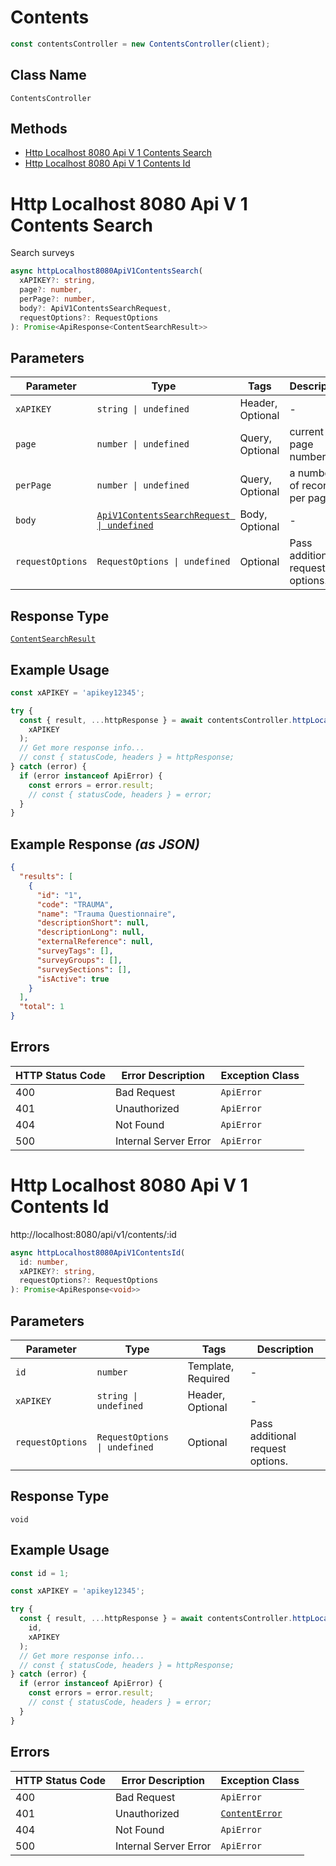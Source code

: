 # Contents

```ts
const contentsController = new ContentsController(client);
```

## Class Name

`ContentsController`

## Methods

* [Http Localhost 8080 Api V 1 Contents Search](../../doc/controllers/contents.md#http-localhost-8080-api-v-1-contents-search)
* [Http Localhost 8080 Api V 1 Contents Id](../../doc/controllers/contents.md#http-localhost-8080-api-v-1-contents-id)


# Http Localhost 8080 Api V 1 Contents Search

Search surveys

```ts
async httpLocalhost8080ApiV1ContentsSearch(
  xAPIKEY?: string,
  page?: number,
  perPage?: number,
  body?: ApiV1ContentsSearchRequest,
  requestOptions?: RequestOptions
): Promise<ApiResponse<ContentSearchResult>>
```

## Parameters

| Parameter | Type | Tags | Description |
|  --- | --- | --- | --- |
| `xAPIKEY` | `string \| undefined` | Header, Optional | - |
| `page` | `number \| undefined` | Query, Optional | current page number |
| `perPage` | `number \| undefined` | Query, Optional | a number of records per page |
| `body` | [`ApiV1ContentsSearchRequest \| undefined`](../../doc/models/api-v1-contents-search-request.md) | Body, Optional | - |
| `requestOptions` | `RequestOptions \| undefined` | Optional | Pass additional request options. |

## Response Type

[`ContentSearchResult`](../../doc/models/content-search-result.md)

## Example Usage

```ts
const xAPIKEY = 'apikey12345';

try {
  const { result, ...httpResponse } = await contentsController.httpLocalhost8080ApiV1ContentsSearch(
    xAPIKEY
  );
  // Get more response info...
  // const { statusCode, headers } = httpResponse;
} catch (error) {
  if (error instanceof ApiError) {
    const errors = error.result;
    // const { statusCode, headers } = error;
  }
}
```

## Example Response *(as JSON)*

```json
{
  "results": [
    {
      "id": "1",
      "code": "TRAUMA",
      "name": "Trauma Questionnaire",
      "descriptionShort": null,
      "descriptionLong": null,
      "externalReference": null,
      "surveyTags": [],
      "surveyGroups": [],
      "surveySections": [],
      "isActive": true
    }
  ],
  "total": 1
}
```

## Errors

| HTTP Status Code | Error Description | Exception Class |
|  --- | --- | --- |
| 400 | Bad Request | `ApiError` |
| 401 | Unauthorized | `ApiError` |
| 404 | Not Found | `ApiError` |
| 500 | Internal Server Error | `ApiError` |


# Http Localhost 8080 Api V 1 Contents Id

http://localhost:8080/api/v1/contents/:id

```ts
async httpLocalhost8080ApiV1ContentsId(
  id: number,
  xAPIKEY?: string,
  requestOptions?: RequestOptions
): Promise<ApiResponse<void>>
```

## Parameters

| Parameter | Type | Tags | Description |
|  --- | --- | --- | --- |
| `id` | `number` | Template, Required | - |
| `xAPIKEY` | `string \| undefined` | Header, Optional | - |
| `requestOptions` | `RequestOptions \| undefined` | Optional | Pass additional request options. |

## Response Type

`void`

## Example Usage

```ts
const id = 1;

const xAPIKEY = 'apikey12345';

try {
  const { result, ...httpResponse } = await contentsController.httpLocalhost8080ApiV1ContentsId(
    id,
    xAPIKEY
  );
  // Get more response info...
  // const { statusCode, headers } = httpResponse;
} catch (error) {
  if (error instanceof ApiError) {
    const errors = error.result;
    // const { statusCode, headers } = error;
  }
}
```

## Errors

| HTTP Status Code | Error Description | Exception Class |
|  --- | --- | --- |
| 400 | Bad Request | `ApiError` |
| 401 | Unauthorized | [`ContentError`](../../doc/models/content-error.md) |
| 404 | Not Found | `ApiError` |
| 500 | Internal Server Error | `ApiError` |

